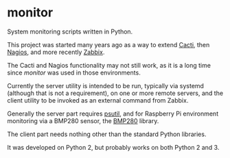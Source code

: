 # monitor
System monitoring scripts written in Python.

This project was started many years ago as a way to extend [Cacti](https://github.com/cacti/), then [Nagios](https://github.com/NagiosEnterprises/nagioscore), and more recently [Zabbix](https://github.com/zabbix/zabbix).

The Cacti and Nagios functionality may not still work, as it is a long time since _monitor_ was used in those environments.

Currently the server utility is intended to be run, typically via systemd (although that is not a requirement), on one or more remote servers, and the client utility to be invoked as an external command from Zabbix.

Generally the server part requires [psutil](https://github.com/giampaolo/psutil), and for Raspberry Pi environment monitoring via a BMP280 sensor, the [BMP280](https://github.com/pimoroni/bmp280-python) library.

The client part needs nothing other than the standard Python libraries.

It was developed on Python 2, but probably works on both Python 2 and 3.

